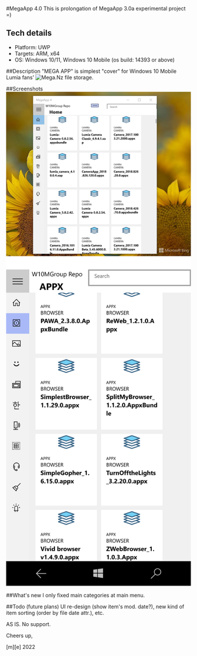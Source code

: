 #MegaApp 4.0
This is prolongation of MegaApp 3.0a experimental project =) 

## Tech details
- Platform: UWP
- Targets: ARM, x64
- OS: Windows 10/11, Windows 10 Mobile (os build: 14393 or above)

##Description
"MEGA APP" is simplest "cover" for Windows 10 Mobile Lumia fans' 
![Mega.Nz file storage](https://mega.nz/folder/SKZxnQAR#EvlQqjMIVQwoxcje9r-jAw).

##Screenshots
![Screenshot 1](Images/shot1.png)
![Screenshot 2](Images/shot2.png)

##What's new
I only fixed main categories at main menu. 

##Todo (future plans)
UI re-design (show item's mod. date?), new kind of item sorting (order by file date attr.), etc. 


AS IS. No support. 


Cheers up,


  [m][e] 2022

